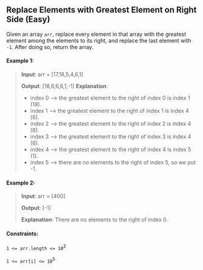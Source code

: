 ## Replace Elements with Greatest Element on Right Side (Easy)

Given an array `arr`, replace every element in that array with the greatest element among the elements to its right, and replace the last element with `-1`.
After doing so, return the array.

#### Example 1:

> **Input**: arr = [17,18,5,4,6,1]
> 
> **Output**: [18,6,6,6,1,-1]
> **Explanation**: 
> - index 0 --> the greatest element to the right of index 0 is index 1 (18).
> - index 1 --> the greatest element to the right of index 1 is index 4 (6).
> - index 2 --> the greatest element to the right of index 2 is index 4 (6).
> - index 3 --> the greatest element to the right of index 3 is index 4 (6).
> - index 4 --> the greatest element to the right of index 4 is index 5 (1).
> - index 5 --> there are no elements to the right of index 5, so we put -1.

#### Example 2:

> **Input**: arr = [400]
>
> **Output**: [-1]
>
> **Explanation**: There are no elements to the right of index 0.
 

#### Constraints:

`1 <= arr.length <= 10`<sup>2</sup>

`1 <= arr[i] <= 10`<sup>5</sup>
